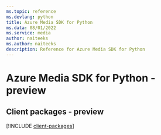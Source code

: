 ```yaml
---
ms.topic: reference
ms.devlang: python
title: Azure Media SDK for Python
ms.data: 08/01/2022
ms.service: media
author: naiteeks
ms.author: naiteeks
description: Reference for Azure Media SDK for Python
---
```

# Azure Media SDK for Python - preview

## Client packages - preview
[!INCLUDE [client-packages](media-client-index.md)]
